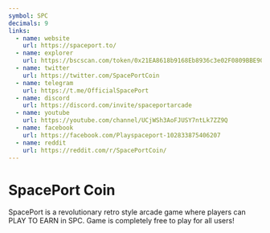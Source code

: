 ```yaml
---
symbol: SPC
decimals: 9
links:
  - name: website
    url: https://spaceport.to/
  - name: explorer
    url: https://bscscan.com/token/0x21EA8618b9168Eb8936c3e02F0809BBE901282ac
  - name: twitter
    url: https://twitter.com/SpacePortCoin
  - name: telegram
    url: https://t.me/OfficialSpacePort
  - name: discord
    url: https://discord.com/invite/spaceportarcade
  - name: youtube
    url: https://youtube.com/channel/UCjWSh3AoFJUSY7ntLk7ZZ9Q
  - name: facebook
    url: https://facebook.com/Playspaceport-102833875406207
  - name: reddit
    url: https://reddit.com/r/SpacePortCoin/
---
```


# SpacePort Coin

SpacePort is a revolutionary retro style arcade game where players can PLAY TO EARN in SPC. Game is completely free to play for all users!
